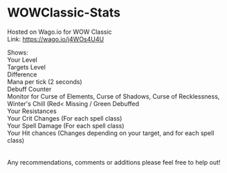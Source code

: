 # WOWClassic-Stats<br>
Hosted on Wago.io for WOW Classic<br>
Link: https://wago.io/j4WOs4U4U<br>

Shows:<br>
Your Level<br>
Targets Level<br>
Difference<br>
Mana per tick (2 seconds)<br>
Debuff Counter<br>
Monitor for Curse of Elements, Curse of Shadows, Curse of Recklessness, Winter's Chill (Red< Missing / Green Debuffed<br>
Your Resistances<br>
Your Crit Changes (For each spell class)<br>
Your Spell Damage (For each spell class)<br>
Your Hit chances (Changes depending on your target, and for each spell class)<br>
<br><br>
Any recommendations, comments or additions please feel free to help out!<br>
